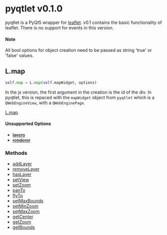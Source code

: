 # pyqtlet v0.1.0
pyqtlet is a PyQt5 wrapper for [leaflet](leafletjs.com). v0.1 contains the basic functionality of leaflet. There is no support for events in this version.

#### Note
All bool options for object creation need to be passed as string 'true' or 'false' values.

## L.map
```python
self.map = L.map(self.mapWidget, options)
```
In the js version, the first argument in the creation is the id of the div. In pyqtlet, this is repaced with the `mapWidget` object from `pyqtlet` which is a `QWebEngineView`, with a `QWebEnginePage`.

[L.map](http://leafletjs.com/reference-1.3.0.html#map-factory)

#### Unsupported Options
- ~~[layers](http://leafletjs.com/reference-1.3.0.html#map-layers)~~
- ~~[renderer](http://leafletjs.com/reference-1.3.0.html#map-layers)~~

### Methods
- [addLayer](http://leafletjs.com/reference-1.3.0.html#map-addlayer)
- [removeLayer](http://leafletjs.com/reference-1.3.0.html#map-removelayer)
- [hasLayer](http://leafletjs.com/reference-1.3.0.html#map-haslayer)
- [setView](http://leafletjs.com/reference-1.3.0.html#map-setview)
- [setZoom](http://leafletjs.com/reference-1.3.0.html#map-setzoom)
- [panTo](http://leafletjs.com/reference-1.3.0.html#map-panto)
- [flyTo](http://leafletjs.com/reference-1.3.0.html#map-flyto)
- [setMaxBounds](http://leafletjs.com/reference-1.3.0.html#map-setmaxbounds)
- [setMinZoom](http://leafletjs.com/reference-1.3.0.html#map-setminzoom)
- [setMaxZoom](http://leafletjs.com/reference-1.3.0.html#map-setmaxzoom)
- [getCenter](http://leafletjs.com/reference-1.3.0.html#map-getcenter)
- [getZoom](http://leafletjs.com/reference-1.3.0.html#map-getzoom)
- [getBounds](http://leafletjs.com/reference-1.3.0.html#map-getBounds)
